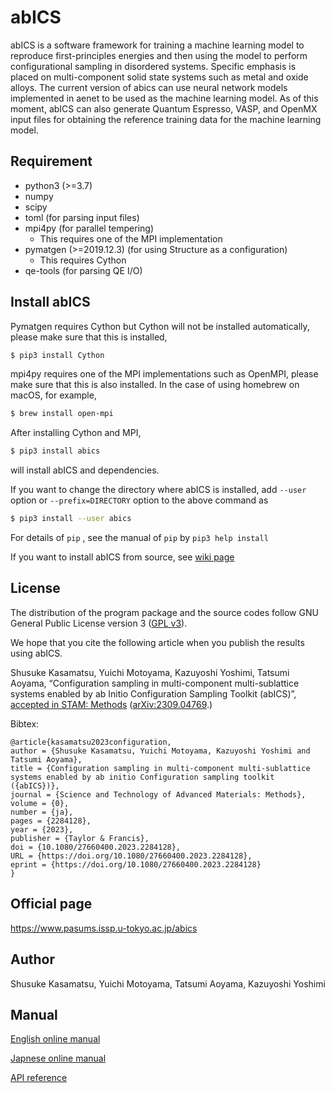 # abICS
abICS is a software framework for training a machine learning model to
reproduce first-principles energies and then using the model to perform
configurational sampling in disordered systems.
Specific emphasis is placed on multi-component solid state systems such as metal and oxide alloys.
The current version of abics can use neural network models implemented in aenet to be used as 
the machine learning model. As of this moment, abICS can also generate Quantum Espresso, VASP, 
and OpenMX input files for obtaining the reference training data for the machine learning model.

## Requirement

- python3 (>=3.7)
- numpy
- scipy
- toml (for parsing input files)
- mpi4py (for parallel tempering)
  - This requires one of the MPI implementation
- pymatgen (>=2019.12.3) (for using Structure as a configuration)
  - This requires Cython
- qe-tools (for parsing QE I/O)

## Install abICS

Pymatgen requires Cython but Cython will not be installed automatically,
please make sure that this is installed,

``` bash
$ pip3 install Cython
```

mpi4py requires one of the MPI implementations such as OpenMPI,
please make sure that this is also installed.
In the case of using homebrew on macOS, for example,

``` bash
$ brew install open-mpi
```

After installing Cython and MPI,

``` bash
$ pip3 install abics
```

will install abICS and dependencies.

If you want to change the directory where abICS is installed,
add `--user` option or `--prefix=DIRECTORY` option to the above command as

``` bash
$ pip3 install --user abics
```

For details of `pip` , see the manual of `pip` by `pip3 help install`

If you want to install abICS from source, see [wiki page](https://github.com/issp-center-dev/abICS/wiki/Install)

## License

The distribution of the program package and the source codes follow GNU General Public License version 3 ([GPL v3](http://www.gnu.org/licenses/gpl-3.0.en.html)). 

We hope that you cite the following article when you publish the results using abICS.

Shusuke Kasamatsu, Yuichi Motoyama, Kazuyoshi Yoshimi, Tatsumi Aoyama, “Configuration sampling in multi-component multi-sublattice systems enabled by ab Initio Configuration Sampling Toolkit (abICS)”, [accepted in STAM: Methods](https://doi.org/10.1080/27660400.2023.2284128) ([arXiv:2309.04769](https://arxiv.org/abs/2309.04769).)

Bibtex:

```
@article{kasamatsu2023configuration,
author = {Shusuke Kasamatsu, Yuichi Motoyama, Kazuyoshi Yoshimi and Tatsumi Aoyama},
title = {Configuration sampling in multi-component multi-sublattice systems enabled by ab initio Configuration sampling toolkit ({abICS})},
journal = {Science and Technology of Advanced Materials: Methods},
volume = {0},
number = {ja},
pages = {2284128},
year = {2023},
publisher = {Taylor & Francis},
doi = {10.1080/27660400.2023.2284128},
URL = {https://doi.org/10.1080/27660400.2023.2284128},
eprint = {https://doi.org/10.1080/27660400.2023.2284128}
}
```

## Official page

https://www.pasums.issp.u-tokyo.ac.jp/abics

## Author

Shusuke Kasamatsu, Yuichi Motoyama, Tatsumi Aoyama, Kazuyoshi Yoshimi

## Manual

[English online manual](https://issp-center-dev.github.io/abICS/docs/master/en/html/index.html)

[Japnese online manual](https://issp-center-dev.github.io/abICS/docs/master/ja/html/index.html)

[API reference](https://issp-center-dev.github.io/abICS/docs/api/master/html/index.html)
